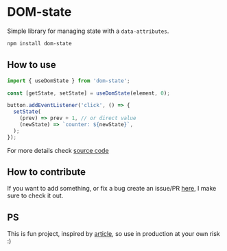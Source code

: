 # DOM-state

Simple library for managing state with a `data-attributes`.

```bash
npm install dom-state
```

## How to use

```ts
import { useDomState } from 'dom-state';

const [getState, setState] = useDomState(element, 0);

button.addEventListener('click', () => {
  setState(
    (prev) => prev + 1, // or direct value
    (newState) => `counter: ${newState}`,
  );
});
```

For more details check [source code](https://github.com/GGsmou/DOM-state/blob/main/src/index.ts)

## How to contribute

If you want to add something, or fix a bug create an issue/PR [here](https://github.com/GGsmou/DOM-state), I make sure to check it out.

## PS

This is fun project, inspired by [article](https://guseyn.com/html/posts/templates-instead-of-reactivity.html), so use in production at your own risk :)
